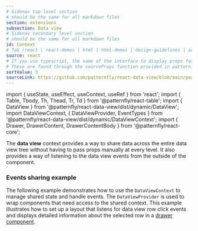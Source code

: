 ```yaml
---
# Sidenav top-level section
# should be the same for all markdown files
section: extensions
subsection: Data view
# Sidenav secondary level section
# should be the same for all markdown files
id: Context
# Tab (react | react-demos | html | html-demos | design-guidelines | accessibility)
source: react
# If you use typescript, the name of the interface to display props for
# These are found through the sourceProps function provided in patternfly-docs.source.js
sortValue: 3
sourceLink: https://github.com/patternfly/react-data-view/blob/main/packages/module/patternfly-docs/content/extensions/data-view/examples/Events/Events.md
---
```

import { useState, useEffect, useContext, useRef } from 'react';
import { Table, Tbody, Th, Thead, Tr, Td } from '@patternfly/react-table';
import { DataView } from '@patternfly/react-data-view/dist/dynamic/DataView';
import DataViewContext, { DataViewProvider, EventTypes } from '@patternfly/react-data-view/dist/dynamic/DataViewContext';
import { Drawer, DrawerContent, DrawerContentBody } from '@patternfly/react-core';

The **data view** context provides a way to share data across the entire data view tree without having to pass props manually at every level. It also provides a way of listening to the data view events from the outside of the component.


### Events sharing example
The following example demonstrates how to use the `DataViewContext` to manage shared state and handle events. The `DataViewProvider` is used to wrap components that need access to the shared context. This example illustrates how to set up a layout that listens for data view row click events and displays detailed information about the selected row in a [drawer component](/components/drawer).


```js file="./EventsExample.tsx"

```

